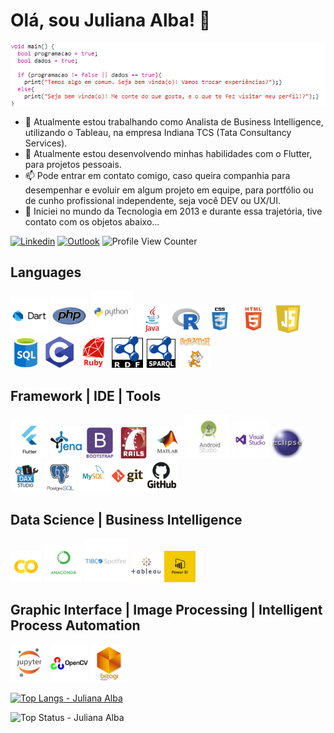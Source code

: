
# Olá, sou Juliana Alba! 👋

<img src = 'https://github.com/JulianaAlba/JulianaAlba/blob/master/imagens/ifelse.PNG'/>

- 🔭 Atualmente estou trabalhando como Analista de Business Intelligence, utilizando o Tableau, na empresa Indiana TCS (Tata Consultancy Services).
- 🌱 Atualmente estou desenvolvendo minhas habilidades com o Flutter, para projetos pessoais.
- 📫  Pode entrar em contato comigo, caso queira companhia para desempenhar e evoluir em algum projeto em equipe, para portfólio ou de cunho profissional independente, seja você DEV ou UX/UI.
- 🚀 Iniciei no mundo da Tecnologia em 2013 e durante essa trajetória, tive contato com os objetos abaixo...

[![Linkedin](https://img.shields.io/badge/-LinkedIn-blue?style=flat-square&logo=Linkedin&logoColor=white&link=https://www.linkedin.com/in/julianaalba/)](https://www.linkedin.com/in/julianaalba/) [![Outlook](https://img.shields.io/badge/-jualba.adm%40hotmail.com-blue?style=flat-square&logo=Windows&logoColor=white&link=mailto:jualba.adm@hotmail.com)](mailto:jualba.adm@hotmail.com)  ![Profile View Counter](https://gpvc.arturio.dev/JulianaAlba)



## Languages
<img src = 'https://github.com/JulianaAlba/JulianaAlba/blob/master/imagens/dart.png' width='60'/> <img src = 'https://github.com/JulianaAlba/JulianaAlba/blob/master/imagens/php.png' width='60'/> <img src = 'https://github.com/JulianaAlba/JulianaAlba/blob/master/imagens/python.png' width='70'/> <img src = 'https://github.com/JulianaAlba/JulianaAlba/blob/master/imagens/java.png' width='50'/> <img src = 'https://github.com/JulianaAlba/JulianaAlba/blob/master/imagens/r.jpg' width='50'/> <img src = 'https://github.com/JulianaAlba/JulianaAlba/blob/master/imagens/css.png' width='50'/> <img src = 'https://github.com/JulianaAlba/JulianaAlba/blob/master/imagens/html.jpg' width='50'/> <img src = 'https://github.com/JulianaAlba/JulianaAlba/blob/master/imagens/js.jpg' width='50'/> <img src = 'https://github.com/JulianaAlba/JulianaAlba/blob/master/imagens/sql.png' width='50'/> <img src = 'https://github.com/JulianaAlba/JulianaAlba/blob/master/imagens/c.jpg' width='50'/> <img src = 'https://github.com/JulianaAlba/JulianaAlba/blob/master/imagens/ruby.png' width='50'/> <img src = 'https://github.com/JulianaAlba/JulianaAlba/blob/master/imagens/rdf.png' width='50'/> <img src = 'https://github.com/JulianaAlba/JulianaAlba/blob/master/imagens/sparql.png' width='50'/> <img src = 'https://github.com/JulianaAlba/JulianaAlba/blob/master/imagens/scrath.png' width='50'/> 



## Framework | IDE | Tools
<img src = 'https://github.com/JulianaAlba/JulianaAlba/blob/master/imagens/flutter.jpg' width='60'/> <img src = 'https://github.com/JulianaAlba/JulianaAlba/blob/master/imagens/jena.png' width='50'/> <img src = 'https://github.com/JulianaAlba/JulianaAlba/blob/master/imagens/bootstrap.png' width='50'/>  <img src = 'https://github.com/JulianaAlba/JulianaAlba/blob/master/imagens/rails.jfif' width='50'/>
<img src = 'https://github.com/JulianaAlba/JulianaAlba/blob/master/imagens/matlab.jpg' width='50'/> <img src = 'https://github.com/JulianaAlba/JulianaAlba/blob/master/imagens/as.jpg' width='70'/> <img src = 'https://github.com/JulianaAlba/JulianaAlba/blob/master/imagens/vs.jpeg' width='60'/> <img src = 'https://github.com/JulianaAlba/JulianaAlba/blob/master/imagens/eclipse.png' width='50'/> 
<img src = 'https://github.com/JulianaAlba/JulianaAlba/blob/master/imagens/daxstudio.png' width='50'/> <img src = 'https://github.com/JulianaAlba/JulianaAlba/blob/master/imagens/postgree.png' width='50'/> <img src = 'https://github.com/JulianaAlba/JulianaAlba/blob/master/imagens/mysql.png' width='50'/> <img src = 'https://github.com/JulianaAlba/JulianaAlba/blob/master/imagens/git.jpg' width='50'/> <img src = 'https://github.com/JulianaAlba/JulianaAlba/blob/master/imagens/GitHub.jpg' width='50'/> 



## Data Science | Business Intelligence
<img src = 'https://github.com/JulianaAlba/JulianaAlba/blob/master/imagens/colab.png' width='50'/> <img src = 'https://github.com/JulianaAlba/JulianaAlba/blob/master/imagens/anaconda.png' width='60'/> <img src = 'https://github.com/JulianaAlba/JulianaAlba/blob/master/imagens/spotfire.png' width='70'/> <img src = 'https://github.com/JulianaAlba/JulianaAlba/blob/master/imagens/tableau.jpg' width='50'/> <img src = 'https://github.com/JulianaAlba/JulianaAlba/blob/master/imagens/powerbi.png' width='50'/> 



## Graphic Interface | Image Processing | Intelligent Process Automation
<img src = 'https://github.com/JulianaAlba/JulianaAlba/blob/master/imagens/Jupyter.jpeg' width='60'/> <img src = 'https://github.com/JulianaAlba/JulianaAlba/blob/master/imagens/opencv.jpeg' width='60'/> <img src = 'https://github.com/JulianaAlba/JulianaAlba/blob/master/imagens/Bizagi.jpg' width='60'/> 



[![Top Langs - Juliana Alba](https://github-readme-stats.vercel.app/api/top-langs/?username=JulianaAlba&theme=white&langs_count=20)](https://github.com/JulianaAlba/github-readme-stats)



![Top Status - Juliana Alba](https://github-readme-stats.vercel.app/api?username=JulianaAlba&show_icons=true&theme=white)






